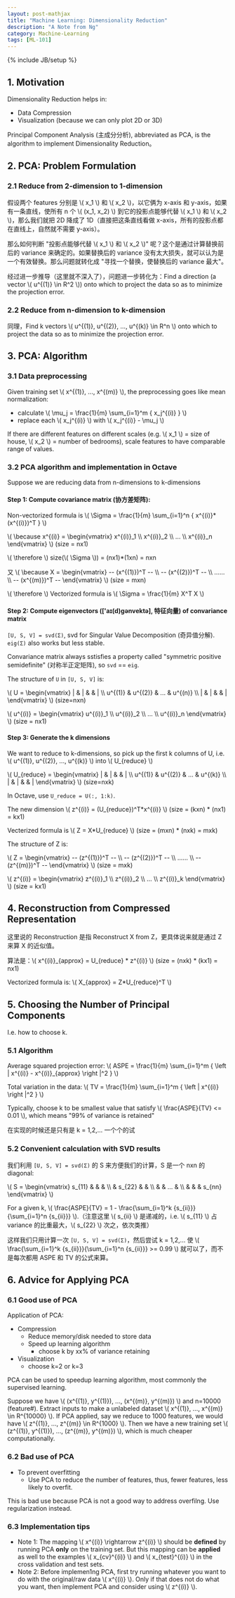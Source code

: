 ```yaml
---
layout: post-mathjax
title: "Machine Learning: Dimensionality Reduction"
description: "A Note from Ng"
category: Machine-Learning
tags: [ML-101]
---
```

{% include JB/setup %}

## 1. Motivation

Dimensionality Reduction helps in:

* Data Compression
* Visualization (because we can only plot 2D or 3D)

Principal Component Analysis (主成分分析), abbreviated as PCA, is the algorithm to implement Dimensionality Reduction。

## 2. PCA: Problem Formulation

### 2.1 Reduce from 2-dimension to 1-dimension

假设两个 features 分别是 \\( x_1 \\) 和 \\( x_2 \\)，以它俩为 x-axis 和 y-axis，如果有一条直线，使所有 n
个 \\( (x_1, x_2) \\) 到它的投影点能够代替 \\( x_1 \\) 和 \\( x_2 \\)，那么我们就把 2D 降成了 1D（直接把这条直线看做 x-axis，所有的投影点都在直线上，自然就不需要 y-axis）。  

那么如何判断 "投影点能够代替 \\( x_1 \\) 和 \\( x_2 \\)" 呢？这个是通过计算替换前后的 variance 来确定的。如果替换后的 variance 没有太大损失，就可以认为是一个有效替换。那么问题就转化成 "寻找一个替换，使替换后的 variance 最大"。   

经过进一步推导（这里就不深入了），问题进一步转化为：Find a direction (a vector \\( u\^{(1)} \in R\^2 \\)) onto which to project the data so as to minimize the projection error. 
	
### 2.2 Reduce from n-dimension to k-dimension
	
同理，Find k vectors \\( u\^{(1)}, u\^{(2)}, ..., u\^{(k)} \in R\^n \\) onto which to project the data so as to minimize the projection error.
	
## 3. PCA: Algorithm
	
### 3.1 Data preprocessing

Given training set \\( x\^{(1)}, ..., x\^{(m)} \\), the preprocessing goes like mean normalization:
 
* calculate \\( \mu_j =  \frac{1}{m} \sum_{i=1}\^m { x_j\^{(i)} } \\)
* replace each \\( x_j\^{(i)} \\) with \\( x_j\^{(i)} - \mu_j \\) 

If there are different features on different scales (e.g. \\( x_1 \\) = size of house, \\( x_2 \\) = number of bedrooms), scale features to have comparable range of values. 
	
### 3.2 PCA algorithm and implementation in Octave

Suppose we are reducing data from n-dimensions to k-dimensions

#### Step 1: Compute covariance matrix (协方差矩阵):

Non-vectorized formula is \\( \Sigma =  \frac{1}{m}  \sum_{i=1}\^n { x\^{(i)}*(x\^{(i)})\^T } \\)

\\( \because x\^{(i)} = \begin{vmatrix} x\^{(i)}\_1 \\\\ x\^{(i)}\_2 \\\\ ... \\\\ x\^{(i)}\_n \end{vmatrix} \\) (size = nx1)

\\( \therefore \\) size(\\( \Sigma \\)) = (nx1)*(1xn) = nxn

又 \\( \because X = \begin{vmatrix} -- (x\^{(1)})\^T -- \\\\ -- (x\^{(2)})\^T -- \\\\ ...... \\\\ -- (x\^{(m)})\^T -- \end{vmatrix} \\) (size = mxn)

\\( \therefore \\) Vectorized formula is \\( \Sigma = \frac{1}{m} X\^T X \\)

#### Step 2: Compute eigenvectors (['aɪ(d)gənvektə], 特征向量) of convariance matrix

`[U, S, V] = svd(Σ)`, svd for Singular Value Decomposition (奇异值分解). `eig(Σ)` also works but less stable.  

Convariance matrix always sstisfies a property called "symmetric positive semidefinite" (对称半正定矩阵), so `svd` == `eig`.  

The structure of `U` in `[U, S, V]` is:

\\( U = \begin{vmatrix} | & | &  & | \\\\ u^{(1)} & u^{(2)} & ... & u^{(n)} \\\\ | & | &  & | \end{vmatrix} \\) (size=nxn)

\\( u^{(i)} = \begin{vmatrix} u\^{(i)}\_1 \\\\ u\^{(i)}\_2 \\\\ ... \\\\ u\^{(i)}\_n \end{vmatrix} \\) (size = nx1)

#### Step 3: Generate the k dimensions

We want to reduce to k-dimensions, so pick up the first k columns of U, i.e. \\( u^{(1)}, u^{(2)}, ..., u^{(k)} \\) into \\( U_{reduce} \\)

\\( U_{reduce} = \begin{vmatrix} | & | &  & | \\\\ u^{(1)} & u^{(2)} & ... & u^{(k)} \\\\ | & | &  & | \end{vmatrix} \\) (size=nxk)

In Octave, use `U_reduce = U(:, 1:k)`.  

The new dimension \\( z^{(i)} = (U_{reduce})\^T*x\^{(i)} \\) (size = (kxn) * (nx1) = kx1)

Vecterized formula is \\( Z = X*U_{reduce} \\) (size = (mxn) * (nxk) = mxk)

The structure of Z is:

\\( Z = \begin{vmatrix} -- (z\^{(1)})\^T -- \\\\ -- (z\^{(2)})\^T -- \\\\ ...... \\\\ -- (z\^{(m)})\^T -- \end{vmatrix} \\) (size = mxk)

\\( z\^{(i)} = \begin{vmatrix} z\^{(i)}\_1 \\\\ z\^{(i)}\_2 \\\\ ... \\\\ z\^{(i)}\_k \end{vmatrix} \\) (size = kx1)

## 4. Reconstruction from Compressed Representation

这里说的 Reconstruction 是指 Reconstruct X from Z，更具体说来就是通过 Z 来算 X 的近似值。  

算法是：\\( x\^{(i)}\_{approx} = U_{reduce} * z\^{(i)} \\) (size = (nxk) * (kx1) = nx1)

Vectorized formula is: \\( X_{approx} = Z*U\_{reduce}\^T \\)

## 5. Choosing the Number of Principal Components

I.e. how to choose k.  

### 5.1 Algorithm

Average squared projection error: \\( ASPE = \frac{1}{m} \sum_{i=1}\^m { \left \| x\^{(i)} - x\^{(i)}\_{approx} \right \|\^2 } \\)

Total variation in the data: \\( TV = \frac{1}{m} \sum_{i=1}\^m { \left \| x\^{(i)} \right \|\^2 } \\)

Typically, choose k to be smallest value that satisfy \\( \frac{ASPE}{TV} <= 0.01 \\), which means "99% of variance is retained"

在实现的时候还是只有是 k = 1,2,... 一个个的试

### 5.2 Convenient calculation with SVD results

我们利用 `[U, S, V] = svd(Σ)` 的 S 来方便我们的计算，S 是一个 nxn 的 diagonal:

\\( S = \begin{vmatrix}
s\_{11} &  &  & \\\\ 
 & s\_{22} &  & \\\\ 
 &  & ... & \\\\ 
 &  &  & s\_{nn}
\end{vmatrix} \\)

For a given k, \\( \frac{ASPE}{TV} = 1 - \frac{\sum\_{i=1}\^k {s\_{ii}}} {\sum\_{i=1}\^n {s\_{ii}}} \\).（注意这里 \\( s\_{ii} \\) 是递减的，i.e. \\( s\_{11} \\) 占 variance 的比重最大，\\( s\_{22} \\) 次之，依次类推）

这样我们只用计算一次 `[U, S, V] = svd(Σ)`，然后尝试 k = 1,2,... 使 \\( \frac{\sum\_{i=1}\^k {s\_{ii}}}{\sum\_{i=1}\^n {s\_{ii}}} >= 0.99 \\) 就可以了，而不是每次都用 ASPE 和 TV 的公式来算。

## 6. Advice for Applying PCA

### 6.1 Good use of PCA

Application of PCA:
 
* Compression
	* Reduce memory/disk needed to store data 
	* Speed up learning algorithm 
		* choose k by xx% of variance retaining
* Visualization
	* choose k=2 or k=3

PCA can be used to speedup learning algorithm, most commonly the supervised learning.  

Suppose we have \\( (x\^{(1)}, y\^{(1)}), ..., (x\^{(m)}, y\^{(m)}) \\) and n=10000 (feature#). Extract inputs to make a unlabeled dataset \\( x\^{(1)}, ..., x\^{(m)} \in R\^{10000} \\). If PCA applied, say we reduce to 1000 features, we would have \\( z\^{(1)}, ..., z\^{(m)} \in R\^{1000} \\). Then we have a new training set \\( (z\^{(1)}, y\^{(1)}), ..., (z\^{(m)}, y\^{(m)}) \\), which is much cheaper computationally.  

### 6.2 Bad use of PCA

* To prevent overfitting
	* Use PCA to reduce the number of features, thus, fewer features, less likely to overfit. 
	
This is bad use because PCA is not a good way to address overfilng. Use regularization instead. 

### 6.3 Implementation tips

* Note 1: The mapping \\( x\^{(i)} \rightarrow z\^{(i)} \\) should be **defined** by running PCA **only** on the training set. But this mapping can be **applied** as well to the examples \\( x\_{cv}\^{(i)} \\) and \\( x\_{test}\^{(i)} \\) in the cross validation and test sets.  
* Note 2: Before implemen1ng PCA, first try running whatever you want to do with the original/raw data \\( x\^{(i)} \\). Only if that does not do what you want, then implement PCA and consider using \\( z\^{(i)} \\). 
